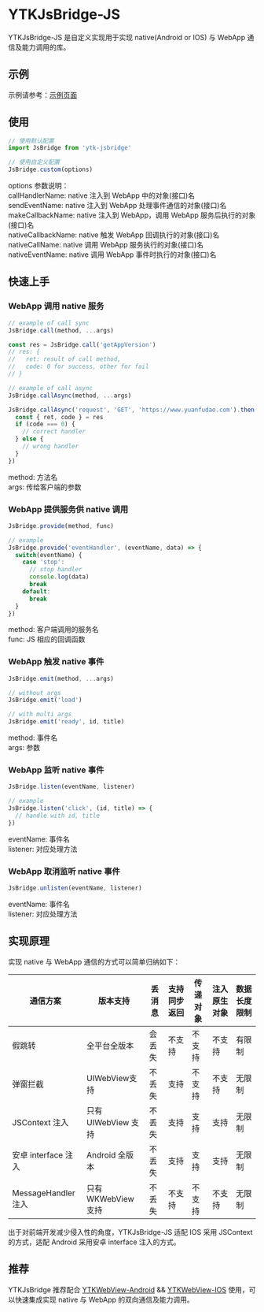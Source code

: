 # YTKJsBridge-JS
YTKJsBridge-JS 是自定义实现用于实现 native(Android or IOS) 与 WebApp 通信及能力调用的库。

## 示例
示例请参考：[示例页面](https://conan-online.fbcontent.cn/conan-math/JSBridge/index.html)

## 使用
```Javascript
// 使用默认配置
import JsBridge from 'ytk-jsbridge'

// 使用自定义配置
JsBridge.custom(options)
```
options 参数说明：<br>
callHandlerName: native 注入到 WebApp 中的对象(接口)名<br>
sendEventName: native 注入到 WebApp 处理事件通信的对象(接口)名<br>
makeCallbackName: native 注入到 WebApp，调用 WebApp 服务后执行的对象(接口)名<br>
nativeCallbackName: native 触发 WebApp 回调执行的对象(接口)名<br>
nativeCallName: native 调用 WebApp 服务执行的对象(接口)名<br>
nativeEventName: native 调用 WebApp 事件时执行的对象(接口)名

## 快速上手
### WebApp 调用 native 服务
```Javascript
// example of call sync
JsBridge.call(method, ...args)

const res = JsBridge.call('getAppVersion')
// res: {
//   ret: result of call method,
//   code: 0 for success, other for fail
// }

// example of call async
JsBridge.callAsync(method, ...args)

JsBridge.callAsync('request', 'GET', 'https://www.yuanfudao.com').then(res => {
  const { ret, code } = res
  if (code === 0) {
    // correct handler
  } else {
    // wrong handler
  }
})
```
method: 方法名<br>
args: 传给客户端的参数<br>

### WebApp 提供服务供 native 调用
```Javascript
JsBridge.provide(method, func)

// example
JsBridge.provide('eventHandler', (eventName, data) => {
  switch(eventName) {
    case 'stop':
      // stop handler
      console.log(data)
      break
    default:
      break
  }
})
```
method: 客户端调用的服务名<br>
func: JS 相应的回调函数<br>

### WebApp 触发 native 事件
```Javascript
JsBridge.emit(method, ...args)

// without args
JsBridge.emit('load')

// with multi args
JsBridge.emit('ready', id, title)
```
method: 事件名<br>
args: 参数<br>

### WebApp 监听 native 事件
```Javascript
JsBridge.listen(eventName, listener)

// example
JsBridge.listen('click', (id, title) => {
  // handle with id, title
})
```
eventName: 事件名<br>
listener: 对应处理方法<br>

### WebApp 取消监听 native 事件
```Javascript
JsBridge.unlisten(eventName, listener)
```
eventName: 事件名<br>
listener: 对应处理方法<br>

## 实现原理
实现 native 与 WebApp 通信的方式可以简单归纳如下：<br>

| 通信方案 | 版本支持 | 丢消息 | 支持同步返回 | 传递对象 | 注入原生对象 | 数据长度限制 |
| ---------- | ----------- | ---------- | ---------- | ---------- | ---------- | ---------- |
| 假跳转 | 全平台全版本 | 会丢失 | 不支持 | 不支持 | 不支持 | 有限制 |
| 弹窗拦截 | UIWebView支持 | 不丢失 | 支持 | 不支持 | 不支持 | 无限制 |
| JSContext 注入 | 只有 UIWebView 支持 | 不丢失 | 支持 | 支持 | 支持 | 无限制 |
| 安卓 interface 注入 | Android 全版本 | 不丢失 | 支持 | 支持 | 支持 | 无限制 |
| MessageHandler 注入 | 只有 WKWebView 支持 | 不丢失 | 不支持 | 不支持 | 不支持 | 无限制 |

出于对前端开发减少侵入性的角度，YTKJsBridge-JS 适配 IOS 采用 JSContext 的方式，适配 Android 采用安卓 interface 注入的方式。

## 推荐
YTKJsBridge 推荐配合 [YTKWebView-Android](https://github.com/yuantiku/YTKJsBridge-Android) && [YTKWebView-IOS](https://github.com/yuantiku/YTKJsBridge-iOS) 使用，可以快速集成实现 native 与 WebApp 的双向通信及能力调用。
